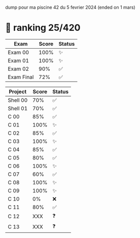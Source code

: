 dump pour ma piscine 42 du 5 fevrier 2024 (ended on 1 mars)

# 🏅 ranking 25/420

| Exam        | Score | Status |
|-------------|-------|--------|
| Exam 00     | 100%  | ✨     |
| Exam 01     | 100%  | ✨     |
| Exam 02     | 90%   | ✅     |
| Exam Final  | 72%   | ✅     |

| Project    | Score | Status |
|------------|-------|--------|
| Shell 00   | 70%   | ✅     |
| Shell 01   | 70%   | ✅     |
| C 00       | 85%   | ✅     |
| C 01       | 100%  | ✨     |
| C 02       | 85%   | ✅     |
| C 03       | 100%  | ✨     |
| C 04       | 85%   | ✅     |
| C 05       | 80%   | ✅     |
| C 06       | 100%  | ✨     |
| C 07       | 60%   | ✅     |
| C 08       | 100%  | ✨     |
| C 09       | 100%  | ✨     |
| C 10       | 0%    | ❌     |
| C 11       | 80%   | ✅     |
| C 12       | XXX   | ❓     |
| C 13       | XXX   | ❓     |
